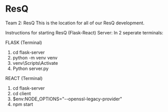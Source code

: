 # ResQ
Team 2: ResQ
This is the location for all of our ResQ development.

Instructions for starting ResQ (Flask-React) Server:
In 2 seperate terminals:

FLASK (Terminal)

1. cd flask-server
2. python -m venv venv
3. venv\Scripts\Activate
4. Python server.py

REACT (Terminal)
 
1. cd flask-server
2. cd client
3. $env:NODE_OPTIONS="--openssl-legacy-provider"
4. npm start
